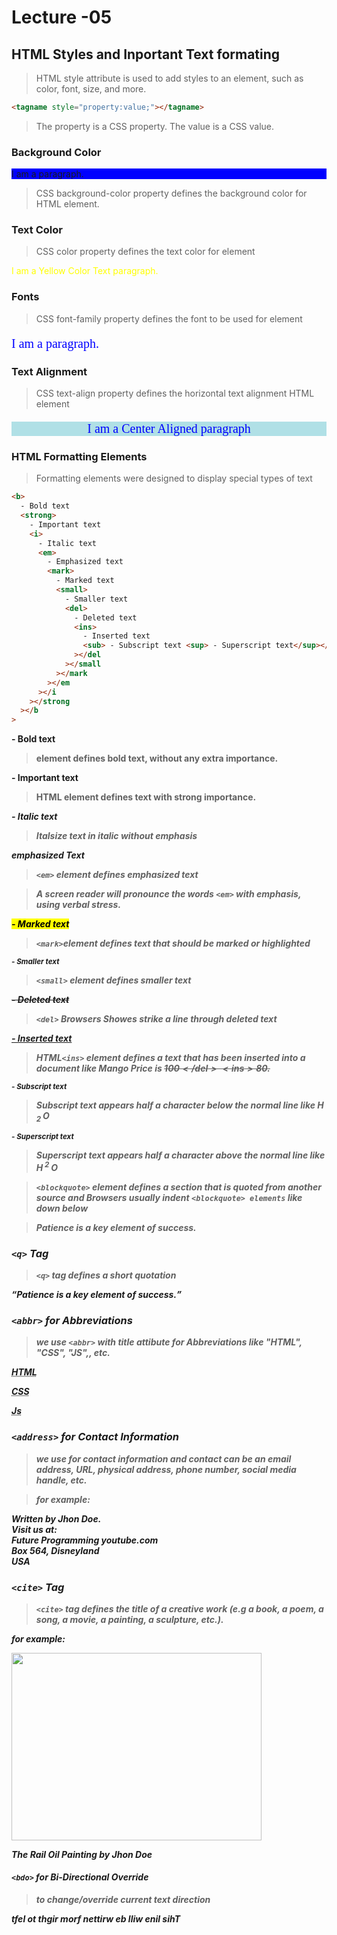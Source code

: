 # Lecture -05

## HTML Styles and Inportant Text formating

> HTML style attribute is used to add styles to an element, such as color, font, size, and more.

```html
<tagname style="property:value;"></tagname>
```

> The property is a CSS property. The value is a CSS value.

### Background Color

<p
style="background-color:blue;
">
I am a paragraph.
</p>

> CSS background-color property defines the background color for HTML element.

### Text Color

> CSS color property defines the text color for element

<p
style="color:yellow"
>
  I am a Yellow Color Text paragraph.
</p>

### Fonts

> CSS font-family property defines the font to be used for element

<p
  style="font-size:20px; font-family:verdana; color:blue"
>
  I am a paragraph.
</p>

### Text Alignment

> CSS text-align property defines the horizontal text alignment HTML element

<p
  style="font-size:20px; font-family:verdana; color:blue; background-color:powderblue; text-align:center"
>
I am a Center Aligned paragraph
</p>

### HTML Formatting Elements

> Formatting elements were designed to display special types of text

```html
<b>
  - Bold text
  <strong>
    - Important text
    <i>
      - Italic text
      <em>
        - Emphasized text
        <mark>
          - Marked text
          <small>
            - Smaller text
            <del>
              - Deleted text
              <ins>
                - Inserted text
                <sub> - Subscript text <sup> - Superscript text</sup></sub></ins
              ></del
            ></small
          ></mark
        ></em
      ></i
    ></strong
  ></b
>
```

<b> - Bold text </b>

> <b> element defines bold text, without any extra importance.

<strong> - Important text </strong>

> HTML <strong> element defines text with strong importance.

<i> - Italic text</i>

> <i> Italsize text in italic without emphasis

<em> emphasized Text </em>

> `<em>` element defines emphasized text

> A screen reader will pronounce the words `<em>` with emphasis, using verbal stress.

<mark> - Marked text </mark>

> `<mark>`element defines text that should be marked or highlighted

<small> - Smaller text </small>

> `<small>` element defines smaller text

<del> - Deleted text </del>

> `<del>` Browsers Showes strike a line through deleted text

<ins> - Inserted text </ins>

> HTML`<ins>` element defines a text that has been inserted into a document like Mango Price is <del>100$</del> <ins>80$</ins>.</p>

<sub> - Subscript text </sub>

> Subscript text appears half a character below the normal line like
> H<sub> 2 </sub>O

<sup> - Superscript text </sup>

> Superscript text appears half a character above the normal line like H<sup> 2 </sup>O

> `<blockquote>` element defines a section that is quoted from another source and Browsers usually indent `<blockquote> elements` like down below

<blockquote> Patience is a key element of success. </blockquote>

### `<q>` Tag

> `<q>` tag defines a short quotation

<q>Patience is a key element of success.</q>

### `<abbr>` for Abbreviations

> we use `<abbr>` with _**title**_ attibute for Abbreviations like "HTML", "CSS", "JS",, etc.

<abbr
title="Hyper Text Markup Language">HTML</abbr>

<abbr
title="Cascading Style Sheet">CSS
</abbr>

<abbr
title="Javascript">Js
</abbr>

### `<address>` for Contact Information

> we use for contact information and contact can be an email address, URL, physical address, phone number, social media handle, etc.

> for example:

<address>
Written by Jhon Doe.<br>
Visit us at: <br> 
Future Programming youtube.com<br>
Box 564, Disneyland<br>
USA
</address>

### `<cite>` Tag

>`<cite>` tag defines the title of a creative work (e.g a book, a poem, a song, a movie, a painting, a sculpture, etc.).

for example:

<img src="https://th.bing.com/th/id/OIP.yCEFQDme4_a34fhpUDnJjwHaKd?pid=ImgDet&rs=1" width=400px height=300px>

<cite>The Rail</cite> 
Oil Painting by Jhon Doe

#### `<bdo>` for Bi-Directional Override
>to change/override current text direction

<bdo dir="rtl">This line will be written from right to left</bdo>


